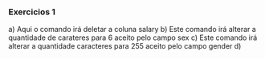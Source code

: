 ### Exercicios 1

a) Aqui o comando irá deletar a coluna salary 
b) Este comando irá alterar a quantidade de carateres para 6 aceito pelo campo sex 
c) Este comando irá alterar a quantidade caracteres para 255 aceito pelo campo gender
d) 